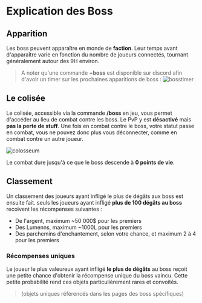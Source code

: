 # Explication des Boss

## Apparition
Les boss peuvent apparaître en monde de __faction__. Leur temps avant d'apparaître varie en fonction du nombre de joueurs connectés, tournant généralement autour des 9H environ.
> A noter qu'une commande __+boss__ est disponible sur discord afin d'avoir un timer sur les prochaines apparitions de boss :
![bosstimer](https://raw.githubusercontent.com/HisteriaMC/histeria-wiki/main/.assets/pictures/bosstimer.png)

## Le colisée
Le colisée, accessible via la commande __/boss__ en jeu, vous permet d'accéder au lieu de combat contre les boss. Le PvP y est __désactivé__ mais __pas la perte de stuff__. 
Une fois en combat contre le boss, votre statut passe en combat, vous ne pouvez donc plus vous déconnecter, comme en combat contre un autre joueur. 

![colosseum](https://raw.githubusercontent.com/HisteriaMC/histeria-wiki/main/.assets/pictures/colosseum.png)

Le combat dure jusqu'à ce que le boss descende à __0 points de vie__.

## Classement

Un classement des joueurs ayant infligé le plus de dégâts aux boss est ensuite fait.
seuls les joueurs ayant infligé __plus de 100 dégâts au boss__ recoivent les récompenses suivantes :
+ De l'argent, maximum ~50 000$ pour les premiers
+ Des Lumenns, maximum ~1000L pour les premiers
+ Des parchemins d'enchantement, selon votre chance, et maximum 2 à 4 pour les premiers

### Récompenses uniques

Le joueur le plus valeureux ayant infligé __le plus de dégâts__ au boss reçoit une petite chance d'obtenir la récompense unique du boss vaincu. Cette petite probabilité rend ces objets particulièrement rares et convoités.
> (objets uniques référencés dans les pages des boss spécifiques)